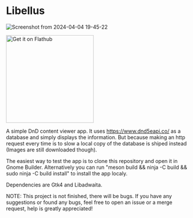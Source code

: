# Libellus

![Screenshot from 2024-04-04 19-45-22](https://github.com/qwertzuiopy/Libellus/assets/89102209/5b19aa2b-1231-435a-9a94-918889a97311)

<a href='https://flathub.org/apps/de.hummdudel.Libellus'> <img width='240' alt='Get it on Flathub' src='https://flathub.org/api/badge?locale=en'/> </a>

A simple DnD content viewer app.
It uses https://www.dnd5eapi.co/ as a database and simply displays the information.
But because making an http request every time is to slow a local copy of the database is shiped instead (Images are still downloaded though).

The easiest way to test the app is to clone this repository and open it in Gnome Builder.
Alternatively you can run "meson build && ninja -C build && sudo ninja -C build install" to install the app localy.

Dependencies are Gtk4 and Libadwaita.

NOTE: This project is not finished, there will be bugs.
If you have any suggestions or found any bugs, feel free to open an issue or a merge request, help is greatly appreciated!

